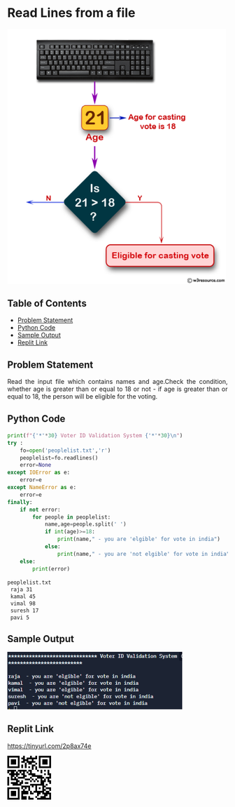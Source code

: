 # Read Lines from a file

<img src="./img/vote_img.png" style="width:500px;" class="center"/>

## Table of Contents

- [Problem Statement](#problem-statement)
- [Python Code](#python-code)
- [Sample Output](#Sample-Output)
- [Replit Link](#replit-link)



## Problem Statement

<div align="justify"> <p>  Read the input file which contains names and age.Check the condition, whether age is greater than or equal to 18 or not - if age is greater than or equal to 18, the person will be eligible for the voting.  </div></p>




## Python Code

```python
print(f"{'*'*30} Voter ID Validation System {'*'*30}\n")
try :
    fo=open('peoplelist.txt','r')
    peoplelist=fo.readlines()
    error=None
except IOError as e:
    error=e
except NameError as e:
    error=e
finally:
    if not error:
        for people in peoplelist:
            name,age=people.split(' ')
            if int(age)>=18:
                print(name," - you are 'elgible' for vote in india")
            else:
                print(name," - you are 'not elgible' for vote in india")
    else:
        print(error)

```
```text
peoplelist.txt
 raja 31
 kamal 45
 vimal 98
 suresh 17
 pavi 5
 ```

## Sample Output
<img src="./img/vote.PNG" style="width:400px;" class="center"/>

## Replit Link
https://tinyurl.com/2p8ax74e

<img src="./img/vote_replit.png" style="width:100px;"/>

